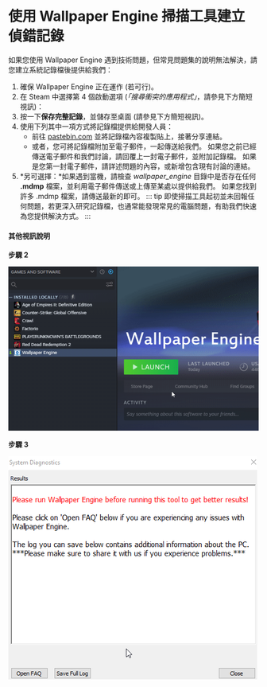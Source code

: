 # 使用 Wallpaper Engine 掃描工具建立偵錯記錄

如果您使用 Wallpaper Engine 遇到技術問題，但常見問題集的說明無法解決，請您建立系統記錄檔後提供給我們：

1. 確保 Wallpaper Engine 正在運作 (若可行)。
2. 在 Steam 中選擇第 4 個啟動選項 (*「搜尋衝突的應用程式」*，請參見下方簡短視訊)：
3. 按一下**保存完整記錄**，並儲存至桌面 (請參見下方簡短視訊)。
4. 使用下列其中一項方式將記錄檔提供給開發人員：
    * 前往 [pastebin.com](https://pastebin.com/) 並將記錄檔內容複製貼上，接著分享連結。
    * 或者，您可將記錄檔附加至電子郵件，一起傳送給我們。 如果您之前已經傳送電子郵件和我們討論，請回覆上一封電子郵件，並附加記錄檔。 如果是您第一封電子郵件，請詳述問題的內容，或新增包含現有討論的連結。
5. *另可選擇：*如果遇到當機，請檢查 *wallpaper_engine* 目錄中是否存在任何 **.mdmp** 檔案，並利用電子郵件傳送或上傳至某處以提供給我們。 如果您找到許多 .mdmp 檔案，請傳送最新的即可。 ::: tip 即使掃描工具起初並未回報任何問題，若更深入研究記錄檔，也通常能發現常見的電腦問題，有助我們快速為您提供解決方式。
:::

#### 其他視訊說明

**步驟 2**

![掃描工具啟動選項](./scantoollaunch.gif)

**步驟 3**

![掃描工具儲存記錄](./scantoolsave.gif)